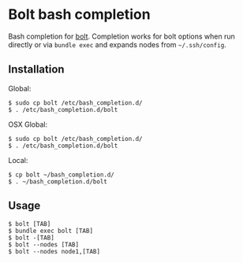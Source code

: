Bolt bash completion
====================

Bash completion for [bolt](https://github.com/puppetlabs/bolt). Completion
works for bolt options when run directly or via `bundle exec` and expands nodes
from `~/.ssh/config`.

## Installation

Global:

    $ sudo cp bolt /etc/bash_completion.d/
    $ . /etc/bash_completion.d/bolt

OSX Global:

    $ sudo cp bolt /etc/bash_completion.d/
    $ . /etc/bash_completion.d/bolt

Local:

    $ cp bolt ~/bash_completion.d/
    $ . ~/bash_completion.d/bolt

## Usage

    $ bolt [TAB]
    $ bundle exec bolt [TAB]
    $ bolt -[TAB]
    $ bolt --nodes [TAB]
    $ bolt --nodes node1,[TAB]

